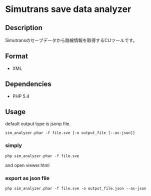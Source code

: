 # Simutrans save data analyzer

## Description
Simutransのセーブデータから路線情報を取得するCLIツールです。

## Format
- XML

## Dependencies
- PHP 5.4

## Usage
default output type is jsonp file.
```
sim_analyzer.phar -f file.sve [-o output_file [--as-json]]
```

### simply
```
php sim_analyzer.phar -f file.sve
```
and open viewer.html

### export as json file
```
php sim_analyzer.phar -f file.sve -o output_file.json --as-json
```
